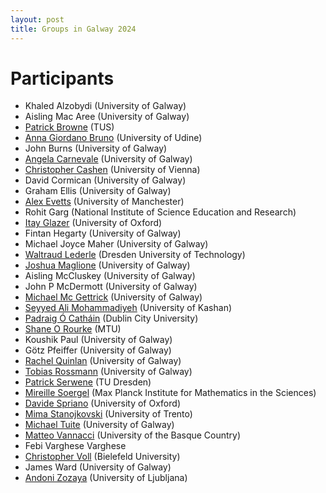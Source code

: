 ```yaml
---
layout: post
title: Groups in Galway 2024
---
```


# Participants

- Khaled Alzobydi (University of Galway)
- Aisling Mac Aree (University of Galway)
- [Patrick Browne](https://www.researchgate.net/profile/Patrick-Browne-12) (TUS)
- [Anna Giordano Bruno](https://users.dimi.uniud.it/~anna.giordanobruno/index.html) (University of Udine)
- John Burns (University of Galway)
- [Angela Carnevale](https://angelacarnevale.github.io/) (University of Galway)
- [Christopher Cashen](https://www.mat.univie.ac.at/~cashen/) (University of Vienna)
- David Cormican (University of Galway)
- Graham Ellis (University of Galway)
- [Alex Evetts](https://sites.google.com/view/aevetts/home) (University of Manchester)
- Rohit Garg (National Institute of Science Education and Research)
- [Itay Glazer](https://sites.google.com/view/itay-glazer) (University of Oxford)
- Fintan Hegarty (University of Galway)
- Michael Joyce Maher (University of Galway)
- [Waltraud Lederle](https://perso.uclouvain.be/waltraud.lederle/) (Dresden University of Technology)
- [Joshua Maglione](https://joshmaglione.com/) (University of Galway)
- Aisling McCluskey (University of Galway)
- John P McDermott (University of Galway)
- [Michael Mc Gettrick](https://maths.nuigalway.ie/~gettrick/) (University of Galway)
- [Seyyed Ali Mohammadiyeh](https://github.com/BaseMax) (University of Kashan)
- [Padraig Ó Catháin](https://sites.google.com/site/pocathain/) (Dublin City University)
- [Shane O Rourke](https://mathematics.mtu.ie/staff/shane-o_rourke-profile) (MTU)
- Koushik Paul (University of Galway)
- Götz Pfeiffer (University of Galway)
- [Rachel Quinlan](https://www.rkq.ie) (University of Galway)
- [Tobias Rossmann](https://torossmann.github.io/) (University of Galway)
- [Patrick Serwene](https://tu-dresden.de/mn/math/algebra/das-institut/beschaeftigte/patrick-serwene) (TU Dresden)
- [Mireille Soergel](https://soergelm.github.io/) (Max Planck Institute for Mathematics in the Sciences)
- [Davide Spriano](https://www.davidespriano.com/) (University of Oxford)
- [Mima Stanojkovski](https://mima.maths.unitn.it/) (University of Trento)
- [Michael Tuite](https://www.universityofgalway.ie/our-research/people/mathematical-statistical-sciences/michaeltuite/) (University of Galway)
- [Matteo Vannacci](https://sites.google.com/view/matteovannacci/home) (University of the Basque Country)
- Febi Varghese Varghese
- [Christopher Voll](https://www.uni-bielefeld.de/fakultaeten/mathematik/ag/voll/) (Bielefeld University)
- James Ward (University of Galway)
- [Andoni Zozaya](https://sites.google.com/view/andonizozaya/orrialdea) (University of Ljubljana)
